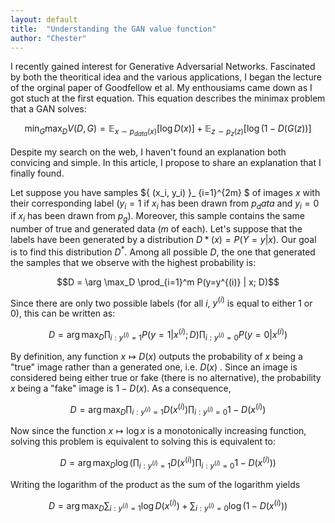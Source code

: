 ```yaml
---
layout: default
title:  "Understanding the GAN value function"
author: "Chester"
---
```


I recently gained interest for Generative Adversarial Networks. Fascinated by both the theoritical idea and the various applications, I began the lecture of the orginal paper of Goodfellow et al. My enthousiams came down as I got stuch at the first equation. This equation describes the minimax problem that a GAN solves:

$$ \min_G \max_D V(D,G) = \mathbb E_{x \sim p_{data}(x)} [\log D(x)] + \mathbb E _{z \sim p_z (z)} [ \log(1-D(G(z))]$$ 

Despite my search on the web, I haven't found an explanation both convicing and simple. In this article, I propose to share an explanation that I finally found.

Let suppose you have samples $\{ (x_i, y_i) \}_ {i=1}^{2m} $ of images $x$ with their corresponding label ($y_i=1$ if $x_i$ has been drawn from $p_data$ and $y_i=0$ if $x_i$ has been drawn from $p_g$). Moreover, this sample contains the same number of true and generated data ($m$ of each). Let's suppose that the labels have been generated by a distribution $D*(x) = P(Y=y | x)$. Our goal is to find this distribution $D^*$. Among all possible $D$, the one that generated the samples that we observe with the highest probability is:

$$D = \arg \max_D \prod_{i=1}^m P(y=y^{(i)} | x; D)$$

Since there are only two possible labels (for all $i$, $y^{(i)}$ is equal to either 1 or 0), this can be written as:

$$D = \arg \max_D \prod_{i:y^{(i)}=1} P(y=1 | x^{(i)}; D) \prod_{i:y^{(i)}=0} P(y=0 | x^{(i)})$$

By definition, any function $x \mapsto D(x)$ outputs the probability of $x$ being a "true" image rather than a generated one, i.e. $D(x)$ . Since an image is considered being either true or fake (there is no alternative), the probability $x$ being a "fake" image is $1-D(x)$. As a consequence,

$$D = \arg \max_D \prod_{i:y^{(i)}=1} D(x^{(i)}) \prod_{i:y^{(i)}=0} 1- D(x^{(i)})$$

Now since the function $x \mapsto \log x$ is a monotonically increasing function, solving this problem is equivalent to solving this is equivalent to:

$$D = \arg \max_D \log \left ( \prod_{i:y^{(i)}=1} D(x^{(i)}) \prod_{i:y^{(i)}=0} 1- D(x^{(i)}) \right )$$

Writing the logarithm of the product as the sum of the logarithm yields

$$D = \arg \max_D  \sum_{i:y^{(i)}=1} \log D(x^{(i)}) + \sum_{i:y^{(i)}=0} \log( 1- D(x^{(i)})) $$

